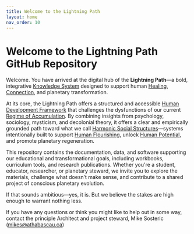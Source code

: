 ```yaml
---
title: Welcome to the Lightning Path
layout: home
nav_order: 10
---
```


# Welcome to the Lightning Path GitHub Repository

Welcome. You have arrived at the digital hub of the **Lightning Path**—a bold, integrative [Knowledge System](https://spiritwiki.lightningpath.org/index.php/Knowledge_System) designed to support human [Healing](https://spiritwiki.lightningpath.org/index.php/Healing), [Connection](https://spiritwiki.lightningpath.org/index.php/Connection), and planetary transformation.

At its core, the Lightning Path offers a structured and accessible [Human Development Framework](https://spiritwiki.lightningpath.org/index.php/Human_Development_Framework) that challenges the dysfunctions of our current [Regime of Accumulation](https://spiritwiki.lightningpath.org/index.php/Regime_of_Accumulation). By combining insights from psychology, sociology, mysticism, and decolonial theory, it offers a clear and empirically grounded path toward what we call [Harmonic Social Structures](https://spiritwiki.lightningpath.org/index.php/Harmonic_Social_Structure)—systems intentionally built to support [Human Flourishing](https://spiritwiki.lightningpath.org/index.php/Human_Flourishing), unlock [Human Potential](https://spiritwiki.lightningpath.org/index.php/Human_Potential), and promote planetary regeneration.

 This repository contains the documentation, data, and software supporting our educational and transformational goals, including workbooks, curriculum tools, and research publications. Whether you're a student, educator, researcher, or planetary steward, we invite you to explore the materials, challenge what doesn’t make sense, and contribute to a shared project of conscious planetary evolution.

If that sounds ambitious—yes, it is. But we believe the stakes are high enough to warrant nothing less.

If you have any questions or think you might like to help out in some way, contact the principle Architect and project steward, Mike Sosteric (mikes@athabascau.ca)
